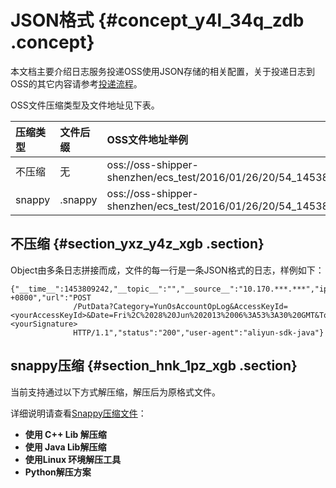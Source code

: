 # JSON格式 {#concept_y4l_34q_zdb .concept}

本文档主要介绍日志服务投递OSS使用JSON存储的相关配置，关于投递日志到OSS的其它内容请参考[投递流程](intl.zh-CN/用户指南/数据投递/投递日志到OSS/投递流程.md)。

OSS文件压缩类型及文件地址见下表。

|压缩类型|文件后缀|OSS文件地址举例|
|:---|:---|:--------|
|不压缩|无|oss://oss-shipper-shenzhen/ecs\_test/2016/01/26/20/54\_1453812893059571256\_937|
|snappy|.snappy|oss://oss-shipper-shenzhen/ecs\_test/2016/01/26/20/54\_1453812893059571256\_937.snappy|

## 不压缩 {#section_yxz_y4z_xgb .section}

Object由多条日志拼接而成，文件的每一行是一条JSON格式的日志，样例如下：

```
{"__time__":1453809242,"__topic__":"","__source__":"10.170.***.***","ip":"10.200.**.***","time":"26/Jan/2016:19:54:02 +0800","url":"POST
              /PutData?Category=YunOsAccountOpLog&AccessKeyId=<yourAccessKeyId>&Date=Fri%2C%2028%20Jun%202013%2006%3A53%3A30%20GMT&Topic=raw&Signature=<yourSignature>
              HTTP/1.1","status":"200","user-agent":"aliyun-sdk-java"}
```

## snappy压缩 {#section_hnk_1pz_xgb .section}

当前支持通过以下方式解压缩，解压后为原格式文件。

详细说明请查看[Snappy压缩文件](intl.zh-CN/用户指南/数据投递/投递日志到OSS/Snappy压缩文件.md)：

-   **使用 C++ Lib 解压缩**
-   **使用 Java Lib解压缩**
-   **使用Linux 环境解压工具**
-   **Python解压方案**

